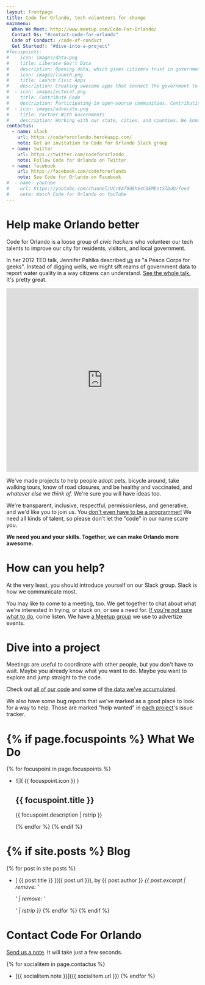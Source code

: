 ```yaml
---
layout: frontpage
title: Code for Orlando, tech volunteers for change
mainmenu:
  When We Meet: http://www.meetup.com/Code-For-Orlando/
  Contact Us: "#contact-code-for-orlando"
  Code of Conduct: /code-of-conduct
  Get Started!: "#dive-into-a-project"
#focuspoints:
#  - icon: images/data.png
#    title: Liberate Gov't Data
#    description: Opening data, which gives citizens trust in government, smoothes processes, and aids the economy.
#  - icon: images/launch.png
#    title: Launch Civic Apps
#    description: Creating awesome apps that connect the government to citizens.
#  - icon: images/octocat.png
#    title: Contribute Code
#    description: Participating in open-source communities. Contributing all our code to other CfA brigades.
#  - icon: images/advocate.png
#    title: Partner With Governments
#    description: Working with our state, cities, and counties. We know we can't do it alone.
contactus:
  - name: slack
    url: https://codefororlando.herokuapp.com/
    note: Get an invitation to Code for Orlando Slack group
  - name: twitter
    url: https://twitter.com/codefororlando
    note: Follow Code for Orlando on Twitter
  - name: facebook
    url: https://facebook.com/codefororlando
    note: See Code for Orlando on Facebook
#  - name: youtube
#    url: https://youtube.com/channel/UCrEAf9d6hS4C0EMbntSlDdQ/feed
#    note: Watch Code for Orlando on YouTube
---
```


Help make Orlando better
========================

Code for Orlando is a loose group of *civic hackers* who volunteer our tech
talents to improve our city for residents, visitors, and local government.

In her 2012 TED talk, Jennifer Pahlka described 
[us](https://www.codeforamerica.org/about/values/) as "a
Peace Corps for geeks". Instead of digging wells, we might sift reams of government
data to report water quality in a way citizens can understand.
<span class="videoframe"><a href="http://www.ted.com/talks/jennifer_pahlka_coding_a_better_government">See the whole talk.</a> It's pretty great.</span><!--- link to video shows up only when narrow screen -->

<iframe class="videoframe" src="https://embed-ssl.ted.com/talks/jennifer_pahlka_coding_a_better_government.html" width="100%" height="480" frameborder="0" scrolling="no" webkitAllowFullScreen mozallowfullscreen allowFullScreen></iframe><!--- embedded video shows up only on wide screen -->

We've made projects to help people adopt pets, bicycle around, take walking tours, 
know of road closures, and be healthy and vaccinated, and *whatever else we think 
of.* We're sure you will have ideas too.

We're transparent, inclusive, respectful, permissionless, and generative, and we'd 
like you to join us. You [don't even have to be a programmer!](/2015/07/30/flags/) We
need all kinds of talent, so please don't let the "code" in our name scare you.

**We need you and your skills. Together, we can make Orlando more awesome.**

How can you help?
=================

At the very least, you should introduce yourself on our Slack group. Slack is how we communicate
most. <span class="attention-block"><script async defer src="https://codefororlando.herokuapp.com/slackin.js?large"></script></span>

You may like to come to a meeting, too. We get together to chat about what we're
interested in trying, or stuck on, or see a need for.
[If you're not sure what to do](/2016/02/01/your-first-hacknight/), come listen. We have 
[a Meetup group](http://www.meetup.com/Code-For-Orlando/) 
we use to advertize events.

<ul id="upcoming-meetup-events"></ul><!--- This is programatically filled. -->


Dive into a project
===================

Meetings are useful to coordinate with other people, but you don't have to wait.
Maybe you already know what you want to do. Maybe you want to explore and jump
straight to the code. 

Check out [all of our code](https://github.com/cforlando/) and some of 
[the data we've accumulated](https://brigades.opendatanetwork.com/brigade?brigade=Code%20for%20Orlando).

We also have some bug reports that we've marked as a good place to look for a
way to help. Those are marked "help wanted" in 
[each project](https://github.com/cforlando/)'s issue tracker.

<ul id="help-needed-bugs"></ul><!--- This is programatically filled. -->


{% if page.focuspoints %}
What We Do
==========

{% for focuspoint in page.focuspoints %}
+ ![]( {{ focuspoint.icon }} ) <h2>{{ focuspoint.title }}</h2> <p>{{ focuspoint.description | rstrip }}</p>
{% endfor %}
{% endif %}

{% if site.posts %}
Blog
====

{% for post in site.posts %}
+ [ {{ post.title }} ]({{ post.url }}), by {{ post.author }} *{{ post.excerpt | remove: '<p>' | remove: '</p>' | rstrip }}*
{% endfor %}
{% endif %}


Contact Code For Orlando
========================

<p><a href="https://cmiller407.typeform.com/to/jh2LKo" data-mode="1" target="_blank">Send us a note</a>. It will take just a few seconds.</p>
<script type="text/javascript">(function(){var qs,js,q,s,d=document,gi=d.getElementById,ce=d.createElement,gt=d.getElementsByTagName,id='typef_orm',b='https://s3-eu-west-1.amazonaws.com/share.typeform.com/';if(!gi.call(d,id)){js=ce.call(d,'script');js.id=id;js.src=b+'share.js';q=gt.call(d,'script')[0];q.parentNode.insertBefore(js,q)}id=id+'_';if(!gi.call(d,id)){qs=ce.call(d,'link');qs.rel='stylesheet';qs.id=id;qs.href=b+'share-button.css';s=gt.call(d,'head')[0];s.appendChild(qs,s)}})()</script>

{% for socialitem in page.contactus %}
+ [{{ socialitem.note }}]({{ socialitem.url }})
{% endfor %}

